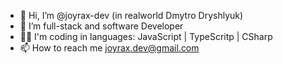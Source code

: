 - 👋 Hi, I’m @joyrax-dev (in realworld Dmytro Dryshlyuk)
- 👀 I’m full-stack and software Developer
- 🧙‍♂️ I'm coding in languages: JavaScript | TypeScritp | CSharp
- 📫 How to reach me <joyrax.dev@gmail.com>

<!---
joyrax-dev/joyrax-dev is a ✨ special ✨ repository because its `README.md` (this file) appears on your GitHub profile.
You can click the Preview link to take a look at your changes.
--->
